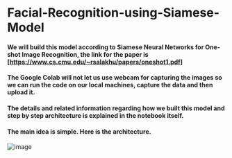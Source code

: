 # Facial-Recognition-using-Siamese-Model

#### We will build this model according to Siamese Neural Networks for One-shot Image Recognition, the link for the paper is [https://www.cs.cmu.edu/~rsalakhu/papers/oneshot1.pdf]

#### The Google Colab will not let us use webcam for capturing the images so we can run the code on our local machines, capture the data and then upload it. 

#### The details and related information regarding how we built this model and step by step architecture is explained in the notebook itself.

#### The main idea is simple. Here is the architecture.
![image](https://github.com/Tanya-1109/Facial-Recognition-using-Siamese-Model/assets/107848751/cea6a795-d9ca-4742-8db5-3485933656a5)


